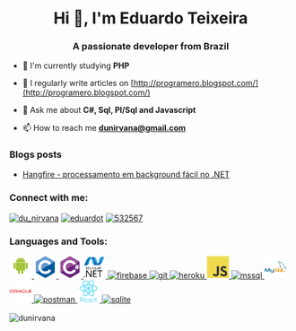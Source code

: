 <h1 align="center">Hi 👋, I'm Eduardo Teixeira</h1>
<h3 align="center">A passionate developer from Brazil</h3>

- 🌱 I'm currently studying **PHP**

- 📝 I regularly write articles on [http://programero.blogspot.com/](http://programero.blogspot.com/)

- 💬 Ask me about **C#, Sql, Pl/Sql and Javascript**

- 📫 How to reach me **dunirvana@gmail.com**

### Blogs posts
<!-- BLOG-POST-LIST:START -->
- [Hangfire - processamento em background fácil no .NET](https://programero.blogspot.com/2022/10/hangfire-processamento-em-background.html)
<!-- BLOG-POST-LIST:END -->

<h3 align="left">Connect with me:</h3>
<p align="left">
<a href="https://twitter.com/du_nirvana" target="blank"><img align="center" src="https://cdn.jsdelivr.net/npm/simple-icons@3.0.1/icons/twitter.svg" alt="du_nirvana" height="30" width="40" /></a>
<a href="https://linkedin.com/in/eduardot" target="blank"><img align="center" src="https://cdn.jsdelivr.net/npm/simple-icons@3.0.1/icons/linkedin.svg" alt="eduardot" height="30" width="40" /></a>
<a href="https://stackoverflow.com/users/532567" target="blank"><img align="center" src="https://cdn.jsdelivr.net/npm/simple-icons@3.0.1/icons/stackoverflow.svg" alt="532567" height="30" width="40" /></a>

<h3 align="left">Languages and Tools:</h3>
<p align="left"> <a href="https://developer.android.com" target="_blank"> <img src="https://raw.githubusercontent.com/devicons/devicon/master/icons/android/android-original-wordmark.svg" alt="android" width="40" height="40"/> </a> <a href="https://www.cprogramming.com/" target="_blank"> <img src="https://raw.githubusercontent.com/devicons/devicon/master/icons/c/c-original.svg" alt="c" width="40" height="40"/> </a> <a href="https://www.w3schools.com/cs/" target="_blank"> <img src="https://raw.githubusercontent.com/devicons/devicon/master/icons/csharp/csharp-original.svg" alt="csharp" width="40" height="40"/> </a> <a href="https://dotnet.microsoft.com/" target="_blank"> <img src="https://raw.githubusercontent.com/devicons/devicon/master/icons/dot-net/dot-net-original-wordmark.svg" alt="dotnet" width="40" height="40"/> </a> <a href="https://firebase.google.com/" target="_blank"> <img src="https://www.vectorlogo.zone/logos/firebase/firebase-icon.svg" alt="firebase" width="40" height="40"/> </a> <a href="https://git-scm.com/" target="_blank"> <img src="https://www.vectorlogo.zone/logos/git-scm/git-scm-icon.svg" alt="git" width="40" height="40"/> </a> <a href="https://heroku.com" target="_blank"> <img src="https://www.vectorlogo.zone/logos/heroku/heroku-icon.svg" alt="heroku" width="40" height="40"/> </a> <a href="https://developer.mozilla.org/en-US/docs/Web/JavaScript" target="_blank"> <img src="https://raw.githubusercontent.com/devicons/devicon/master/icons/javascript/javascript-original.svg" alt="javascript" width="40" height="40"/> </a> <a href="https://www.microsoft.com/en-us/sql-server" target="_blank"> <img src="https://cdn.worldvectorlogo.com/logos/microsoft-sql-server.svg" alt="mssql" width="40" height="40"/> </a> <a href="https://www.mysql.com/" target="_blank"> <img src="https://raw.githubusercontent.com/devicons/devicon/master/icons/mysql/mysql-original-wordmark.svg" alt="mysql" width="40" height="40"/> </a> <a href="https://www.oracle.com/" target="_blank"> <img src="https://raw.githubusercontent.com/devicons/devicon/master/icons/oracle/oracle-original.svg" alt="oracle" width="40" height="40"/> </a> <a href="https://postman.com" target="_blank"> <img src="https://www.vectorlogo.zone/logos/getpostman/getpostman-icon.svg" alt="postman" width="40" height="40"/> </a> <a href="https://reactjs.org/" target="_blank"> <img src="https://raw.githubusercontent.com/devicons/devicon/master/icons/react/react-original-wordmark.svg" alt="react" width="40" height="40"/> </a> <a href="https://www.sqlite.org/" target="_blank"> <img src="https://www.vectorlogo.zone/logos/sqlite/sqlite-icon.svg" alt="sqlite" width="40" height="40"/> </a> </p>

<p><img align="center" src="https://github-readme-stats.vercel.app/api/top-langs?username=dunirvana&show_icons=true&locale=en&layout=compact&langs_count=10" alt="dunirvana" /></p>
